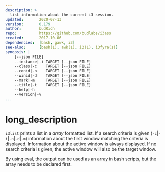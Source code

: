 ```yaml
---
description: >
  list information about the current i3 session.
updated:       2020-07-13
version:       0.179
author:        budRich
repo:          https://github.com/budlabs/i3ass
created:       2017-10-06
dependencies:  [bash, gawk, i3]
see-also:      [bash(1), awk(1), i3(1), i3fyra(1)]
synopsis: |
    [--json FILE]
    --instance|-i TARGET [--json FILE]
    --class|-c    TARGET [--json FILE]
    --conid|-n    TARGET [--json FILE]
    --winid|-d    TARGET [--json FILE]
    --mark|-m     TARGET [--json FILE]
    --title|-t    TARGET [--json FILE]
    --help|-h
    --version|-v
...
```


# long_description

`i3list` prints a list in a *array* formatted list. 
If a search criteria is given 
(`-c`|`-i`|`-n`|`-d`|`-m`) 
information about the first window matching the criteria is displayed. 
Information about the active window is always displayed. 
If no search criteria is given, 
the active window will also be the target window.

By using eval, 
the output can be used as an array in bash scripts, 
but the array needs to be declared first.
